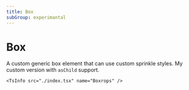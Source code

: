 ```yaml
---
title: Box
subGroup: experimantal
---
```


# Box

A custom generic box element that can use custom sprinkle styles. My custom version with `asChild` support.

<Demo src="./demos/demo1.tsx" />

```
<TsInfo src="./index.tsx" name="Boxrops" />
```

<TsInfo src="./index.tsx" name="BoxProps" />
